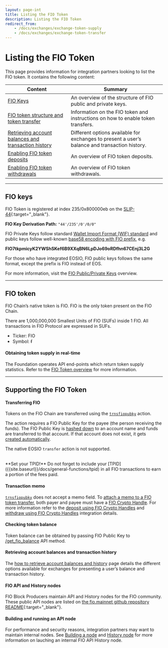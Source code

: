 ```yaml
---
layout: page-int
title: Listing the FIO Token
description: Listing the FIO Token
redirect_from:
    - /docs/exchanges/exchange-token-supply
    - /docs/exchanges/exchange-token-transfer
---
```


# Listing the FIO Token

This page provides information for integration partners looking to list the FIO token. It contains the following content:

|Content  |Summary |
|---|---|
| [FIO Keys]({{site.baseurl}}/docs/integration-guide/token-listing#fio-keys) | An overview of the structure of FIO public and private keys. |
| [FIO token structure and token transfer]({{site.baseurl}}/docs/integration-guide/token-listing#fio-token-structure-and-token-transfer) | Information on the FIO token and instructions on how to enable token transfers. |
| [Retrieving account balances and transaction history]({{site.baseurl}}/docs/integration-guide/token-listing#retrieving-account-balances-and-transaction-history) | Different options available for exchanges to present a user’s balance and transaction history. |
| [Enabling FIO token deposits]({{site.baseurl}}/docs/integration-guide/token-listing#enabling-fio-token-deposits) | An overview of FIO token deposits. |
| [Enabling FIO token withdrawals]({{site.baseurl}}/docs/integration-guide/token-listing#enabling-fio-token-withdrawals) | An overview of FIO token withdrawals. |

---
## FIO keys

FIO Token is registered at index 235/0x800000eb on the [SLIP-44](https://github.com/satoshilabs/slips/blob/master/slip-0044.md){:target="_blank"}.

**FIO Key Derivation Path:** `"44'/235'/0'/0/0"`

FIO Private Keys follow standard [Wallet Import Format (WIF) standard]({{site.baseurl}}/docs/fio-protocol/keys#fio-private-key-wallet-import-format-wif) and public keys follow well-known [base58 encoding with FIO prefix]({{site.baseurl}}/docs/fio-protocol/keys#fio-public-key-format), e.g.

**FIO7tkpmicyK2YWShSKef6B9XXqBN6LpDJo69oRDfhn67CEnj3L2G**

For those who have integrated EOSIO, FIO public keys follows the same format, except the prefix is FIO instead of EOS.

For more information, visit the [FIO Public/Private Keys]({{site.baseurl}}/docs/fio-protocol/keys) overview.

---
## FIO token

FIO Chain’s native token is FIO. FIO is the only token present on the FIO Chain.

There are 1,000,000,000 Smallest Units of FIO (SUFs) inside 1 FIO. All transactions in FIO Protocol are expressed in SUFs.

* Ticker: FIO
* Symbol: ᵮ

#### Obtaining token supply in real-time

The Foundation operates API end-points which return token supply statistics. Refer to the [FIO Token overview]({{site.baseurl}}/docs/fio-protocol/fio-token#obtaining-token-supply-in-real-time) for more information.


---
## Supporting the FIO Token

#### Transferring FIO

Tokens on the FIO Chain are transferred using the [`trnsfiopubky`]({{site.baseurl}}/pages/api/fio-api/#options-trnsfiopubky) action.

The action requires a FIO Public Key for the payee (the person receiving the funds). The FIO Public Key is [hashed down]({{site.baseurl}}/docs//general-functions/actor-account) to an account name and funds are transferred to that account. If that account does not exist, it gets [created automatically]({{site.baseurl}}/docs/fio-protocol/accounts-permissions#fio-accounts).

The native EOSIO `transfer` action is not supported.

<br>
**Set your TPID!** Do not forget to include your [TPID]({{site.baseurl}}/docs/general-functions/tpid) in all FIO transactions to earn a portion of the fees paid. 

#### Transaction memo

[`trnsfiopubky`]({{site.baseurl}}/pages/api/fio-api/#options-trnsfiopubky) does not accept a memo field. To [attach a memo to a FIO token transfer]({{site.baseurl}}/docs/general-functions/fio-data), both payer and payee must have a [FIO Crypto Handle]({{site.baseurl}}/docs/fio-protocol/fio-address). For more information refer to the [deposit using FIO Crypto Handles]({{site.baseurl}}/docs/integration-guide/handle-receive) and [withdraw using FIO Crypto Handles]({{site.baseurl}}/docs/integration-guide/fio-request) integration details.

#### Checking token balance

Token balance can be obtained by passing FIO Public Key to [/get_fio_balance]({{site.baseurl}}/pages/api/fio-api/#post-/get_fio_balance) API method.

#### Retrieving account balances and transaction history

The [how to retrieve account balances and history]({{site.baseurl}}/docs/general-functions/txn-history) page details the different options available for exchanges for presenting a user’s balance and transaction history.

#### FIO API and History nodes

FIO Block Producers maintain API and History nodes for the FIO community. These public API nodes are listed on [the fio.mainnet github repository README](https://github.com/fioprotocol/fio.mainnet){:target="_blank"}.

#### Building and running an API node

For performance and security reasons, integration partners may want to maintain internal nodes. See [Building a node]({{site.baseurl}}/docs/chain/node-build) and [History node]({{site.baseurl}}/docs/chain/node-history) for more information on lauching an internal FIO API History node.

